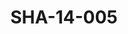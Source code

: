 ---
pid: SHA-14-005
title: SHA-14-005
language: ar
original_label: 
rights: شرحبيل احمد
location_of_original: شرحبيل احمد
photographer_or_studio: 
scanned_from: photograph 8.2 by 10
_date: '1965'
location: تونس
description: شرحبيل احمد وحسن سروجي وبعض الاخرين
additional_notes: 
permission_display: 'yes'
on_server: 'no'
on_website: 'no'
permalink: /photopages/ar/SHA-14-005
layout: photo-page
---